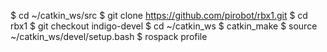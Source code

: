 $ cd ~/catkin_ws/src 
$ git clone https://github.com/pirobot/rbx1.git 
$ cd rbx1 
$ git checkout indigo-devel 
$ cd ~/catkin_ws 
$ catkin_make 
$ source ~/catkin_ws/devel/setup.bash 
$ rospack profile 

